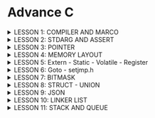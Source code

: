# Advance C 
<details><summary>LESSON 1: COMPILER AND MARCO</summary>
<p>
 
## LESSON 1: COMPILER AND MARCO
### Quá trình biên dịch
Quy trình biên dịch là quá trình chuyển đổi ngôn ngữ bậc cao  (C/C++, Pascal, Java,...) sang ngôn ngữ máy, để máy tính có thể hiểu và thực thi.
### Quá trình biên dịch gồm 4 giai đoạn
 >  - Giai đoàn tiền xử lý (Pre-processor)
 >  - Giai đoạn dịch ngôn ngữ bậc cao sang Asembly (Compiler)
 >  - Giai đoạn dịch Assembly sang ngôn ngữ máy (Assemblier)
 >  - Giai đoạn liên kết (Linker)
![Compiler_Marco (2)](https://github.com/DangTruongBT/advance-C/assets/103482832/62ae7186-a6a5-463e-8698-bd0b6aafef55)

#### *Pre-processor (Giai đoạn tiền xử lý):*
 - 1 Project được tạo ra từ nhiều file: `a.h, b.h, a.c, b.c` và file `main.c` sau quá trình tiền xử lý sẽ gọp tất cả các file thành 1 file duy nhất là file `main.i`.
 - Trong quá trình này sẽ chèn Header vào, triển khai Macro và xóa commment.
 - Lệnh trong CMD là: `gcc -E main.c -o main.i`.

#### **3 việc xảy ra trong quá trình tiền xử lý**
 - `include` file header, có nghĩa là nội dung file sẽ được chèn vào vị trí mà mình chỉ định.
 - Xóa bỏ ghi chú (không ảnh hưởng đến dung lượng bộ nhớ và tốc độ xử lý chương trình)
 - Triển khai macro:
     - `Marco` là từ dùng để chỉ những thông tin được xử lý ở quá trình tiền xử lý (Pre-processor). Chia làm 3 nhóm chính:
         - `#include`
         - `#define`, `#undef`
         - `#if`, `#elif`, `#ifdef`, `#ifndef`
     - `#define`
         - Macro được định nghĩa bằng cách sử dụng chỉ thị tiền xử lý #define.
         - Nơi nào có tên Macro sẽ được thay thế bằng nội dung của macro đó.
         - Giảm lặp lại mã, dễ bảo trì.
         - Ví dụ 1:
           ```c
           #include <stdio.h>

           // Định nghĩa hằng số Pi sử dụng #define
           #define PI 3.14
           int main() {
           // Sử dụng hằng số Pi trong chương trình
           double radius = 5.0;
           double area = PI * radius * radius;

           printf("Radius: %.2f\n", radius);
           printf("Area of the circle: %.2f\n", area);

           return 0;
           }

         - Ví dụ 2:
           ```c
           #include <stdio.h>

           // Định nghĩa macro để tìm số lớn hơn giữa hai số
           #define MAX(x, y) ((x) > (y) ? (x) : (y))

           int main() {
           int a = 10, b = 20;
    
           // Sử dụng macro để tìm số lớn hơn giữa a và b
           int maxNumber = MAX(a, b);

           printf("The bigger number between %d and %d is: %d\n", a, b, maxNumber);

           return 0;
           }
    - `#undef`
       - Chỉ thị `#undef` dùng để hủy định nghĩa của một macro đã được định nghĩa trước đó bằng `#define`
       - Nếu hai hoặc nhiều tệp tiêu đề có cùng tên macro, chúng có thể xung đột với nhau. Việc sử dụng các chỉ thị này giúp ngăn chặn các xung đột này.
       - Ví dụ:
         ```c
          #include <stdio.h>
          #include "nhietdo.c"
          #include "doam.c"
          // trong 2 file đều có macro lần lượt là:
          //#define cam_bien 10(nhietdo.c)
          //#define cam_bien 20(doam.c)

          int main(){
 	        #undef cam_bien
 	        #define cam_bien 40
         return 0;
         }
   - `#if`: Sử dụng để bắt đầu 1 điều kiện xử lý.Nếu đúng thì các dòng lệnh sau `#if` sẽ được biên dịch , sai sẽ bỏ qua đến khi gặp `#endif`.
   - `#elif`: Để thêm 1 ĐK mới khi #if hoặc `#elif` sai.
   - `#else`: Dùng khi không có ĐK nào đúng
   - `#ifdef`: Dùng để kiểm tra 1 macro định nghĩa hay chưa.Nếu định nghĩa rồi thì mã sau ifdef sẽ được biên dịch.
   - `#ifndef`: Dùng để kiểm tra 1 macro định nghĩa hay chưa.Nếu chưa định nghĩa thì mã sau `#ifndef` sẽ được biên dịch.Thường dùng để kiểm tra macro đó đã dc định nghĩa trong file nào chưa, kết thúc thì `#endif`
#### Mục đích tránh định nghĩa nhiều lần và xung đột
  - Ví dụ:
    ```c
    #ifndef __ABC_H
    #define __ABC_H

    int a = 10;

    #endif
 - Một số toán tử trong Marco:
   - Ví dụ
   
   ```c
   #include <stdio.h>

   #define STRINGIZE(x) #x
   #define DATA 40

   int main() {

    // Sử dụng toán tử #
    printf("The value is: %s\n", STRINGIZE(DATA));

    return 0;
   }
 - Variadic Marco: Là một dạng macro cho phép nhận một số lượng biến tham số có thể thay đổi.
    - Ví dụ

   ```c
   #include <stdio.h>

 	#define print_menu_item(...) \
 		do { \
 			const char *items[] = {__VA_ARGS__}; \
 			int n = sizeof(items) / sizeof(items[0]); \
 			for (int i = 0; i < n; i++) { \
 				print_menu_item(i + 1, items[i]); \
 			} \
 		} while (0)

 	#define case_option(number, function) \
 		case number: \
 			function(); \
 			break;

 	#define handle_option(option, ...) \
 		switch (option) { \
 			__VA_ARGS__ \
 			default: \
 				printf("Invalid option!\n"); \
 		}

 	void print_menu_item(int number, const char *item) {
 			printf("%d. %s\n", number, item);
 		}

 	void feature1() { printf("Feature 1 selected\n"); }
 	void feature2() { printf("Feature 2 selected\n"); }
 	void feature3() { printf("Feature 3 selected\n"); }
 	void feature4() { printf("Feature 4 selected\n"); }

 	int main() {
 		print_menu_item("Option 1", "Option 2", "Option 3", "Option 4", "Exit");

 		int option;
 		scanf("%d", &option);

 		handle_option(option,
 					case_option(1, feature1)
 					case_option(2, feature2)
 					case_option(3, feature3)
 					case_option(4, feature4)
 		)

 		return 0;
- Compiler (Giai đoạn dịch ngôn ngữ bậc cao sang ngôn ngữ Assembly):
   - Quá trình này compiler sẽ biên dịch từ file `.i `sang file ngôn ngữ assembly là file `.s`
   - Dùng lệnh `gcc -S main.i -o main.s`
- Assembler (Giai đoạn dịch ngôn ngữ Assembly sang ngôn ngữ máy): compiler sẽ Biên dịch ngôn ngữ Assembly sang ngôn ngữ máy (0 và 1). Và tạo ra tệp tin Object `.o`
   - Dùng lệnh `gcc -c main.s -o main.o` để tạo ra file `.o`
- Linker (Giải đoạn liên kết):
   - 1 hoặc nhiều file.o sẽ được compiler liên kết lại 1 File `.exe`.
   - File này để hệ điều hành chạy
   - Dùng lệnh gcc  `main.o -o filename` để tạo ra tệp thực thi .
</p>
</details>

<details><summary>LESSON 2: STDARG AND ASSERT</summary>
<p>

## LESSON 2: STDARG AND ASSERT
### THƯ VIỆN STDARG
 - Cung cấp các phương thức để làm việc với các hàm có số lượng input parameter không cố định.
 - Các hàm như printf và scanf là ví dụ điển hình
 - va_list: là một kiểu dữ liệu để đại diện cho danh sách các đối số biến đổi.
 - va_start: Bắt đầu một danh sách đối số biến đổi. Nó cần được gọi trước khi truy cập các đối số biến đổi đầu tiên.
 - va_arg: Truy cập một đối số trong danh sách. Hàm này nhận một đối số của kiểu được xác định bởi tham số thứ hai
 - va_end: Kết thúc việc sử dụng danh sách đối số biến đổi. Nó cần được gọi trước khi kết thúc hàm.
 ```c
 #include <stdio.h>
 #include <stdarg.h>
 
 typedef enum {
     TEMPERATURE_SENSOR,
     PRESSURE_SENSOR
 } SensorType;
 
 void processSensorData(SensorType type, ...) {
     va_list args;
     va_start(args, type);
 
     switch (type) {
         case TEMPERATURE_SENSOR: {
             int numArgs = va_arg(args, int);
             int sensorId = va_arg(args, int);
             float temperature = va_arg(args, double); // float được promote thành double
             printf("Temperature Sensor ID: %d, Reading: %.2f degrees\n", sensorId, temperature);
             if (numArgs > 2) {
                 // Xử lý thêm tham số nếu có
                 char* additionalInfo = va_arg(args, char*);
                 printf("Additional Info: %s\n", additionalInfo);
             }
             break;
         }
         case PRESSURE_SENSOR: {
             int numArgs = va_arg(args, int);
             int sensorId = va_arg(args, int);
             int pressure = va_arg(args, int);
             printf("Pressure Sensor ID: %d, Reading: %d Pa\n", sensorId, pressure);
             if (numArgs > 2) {
                 // Xử lý thêm tham số nếu có
                 char* unit = va_arg(args, char*);
                 printf("Unit: %s\n", unit);
             }
             break;
         }
     }
 
     va_end(args);
 }
 
 int main() {
     processSensorData(TEMPERATURE_SENSOR, 3, 1, 36.5, "Room Temperature");
     processSensorData(PRESSURE_SENSOR, 2, 2, 101325);
     return 0;
 }
 ```
### THƯ VIỆN ASSERT
 - Cung cấp macro assert. 
 - Macro này được sử dụng để kiểm tra một điều kiện. 
 - Nếu điều kiện đúng (true), không có gì xảy ra và chương trình tiếp tục thực thi.
 - Nếu điều kiện sai (false), chương trình dừng lại và thông báo một thông điệp lỗi.
 - Dùng trong debug, dùng #define NDEBUG để tắt debug.
 - Điều kiện đúng
 ```c
 #include <stdio.h>
 #include <assert.h>
 
 int main() {
     int x = 5;
 
     assert(x == 5);
 
     // Chương trình sẽ tiếp tục thực thi nếu điều kiện là đúng.
     printf("X is: %d", x);
     
     return 0;
 } // OUTPUT : X is 5
 ```
### LỖI THƯỜNG GẶP
 - Lỗi truy cập mảng không an toàn.
 - Lỗi chia cho số 0.
 - Chia số nguyên cho số nguyên, kết quả là số thực.
### EXAMPLE
```c
#include <assert.h>
#include <stdint.h>

#define ASSERT_SIZE(type, size) assert(sizeof(type) == (size))

void checkTypeSizes() {
    ASSERT_SIZE(uint32_t, 4);
    ASSERT_SIZE(uint16_t, 2);
    // Kiểm tra các kích thước kiểu dữ liệu khác
}
```
```c
#include <assert.h>

#define ASSERT_IN_RANGE(val, min, max) assert((val) >= (min) && (val) <= (max))

void setLevel(int level) {
    ASSERT_IN_RANGE(level, 1, 10);
    // Thiết lập cấp độ
}
```
</p>
</details>

<details><summary>LESSON 3: POINTER</summary>
<p>
 Trong ngôn ngữ lập trình C, con trỏ (pointer) là một biến chứa địa chỉ bộ nhớ của một biến khác. Việc sử dụng con trỏ giúp chúng ta thực hiện các thao tác trên bộ nhớ một cách linh hoạt hơn.
- Cách khai báo
 
```c
int *ptr;  // con trỏ đến kiểu int
char *ptr_char;  // con trỏ đến kiểu char
float *ptr_float;  // con trỏ đến kiểu float
```
- Lấy địa chỉ của một biến và truy cập giá trị
```c
int x = 10;
int *ptr_x = &x;  // ptr_x giờ đây chứa địa chỉ của x
int y = *ptr_x;  // y sẽ bằng giá trị của x
```
- Kích thước của con trỏ phụ thuộc vào kiến trúc máy tính và trình biên dịch.

```c
#include <stdio.h>

int main() {
    int *ptr;
    printf("Size of pointer: %d bytes\n", sizeof(ptr));
    return 0;
}
```
### EXAMPLE
```c
#include <stdio.h>
void swap(int *a, int *b)
{
    int tmp = *a;
    *a = *b;
    *b = tmp;
}
int main()
{
   int a = 10, b = 20;
   swap(&a, &b);

   printf("value a is: %d\n", a);
   printf("value b is: %d\n", b);

    return 0;
}
```
### VOID POINTER
Void pointer thường dùng để trỏ để tới bất kỳ địa chỉ nào mà không cần biết tới kiểu dữ liệu của giá trị tại địa chỉ đó.
- Cú pháp:
 ```c
 void *ptr_void;
 ```
- Ví dụ:
```c
include <stdio.h>
#include <stdlib.h>

int sum(int a, int b)
{
    return a+b;
}

int main() {
   
    char array[] = "Hello";
    int value = 5;
    double test = 15.7;
    char letter = 'A';
   
    void *ptr = &value;
    printf("value is: %d\n", *(int*)(ptr));

    ptr = &test;
    printf("value is: %f\n", *(double*)(ptr));

    ptr = &letter;
    printf("value is: %c\n", *(char*)(ptr));

    ptr = sum;
    printf("sum: %d\n", ((int (*)(int,int))ptr)(5,6));

    void *ptr1[] = {&value, &test, &letter , sum, array};

    printf("value: %d\n", *(int*)ptr1[0]);

    printf("value: %c\n", *((char*)ptr1[4]+1));

    return 0;
}

```
### FUNCTION POINTER 
- Pointer to function (con trỏ hàm) là một biến mà giữ địa chỉ của một hàm. Có nghĩa là, nó trỏ đến vùng nhớ trong bộ nhớ chứa mã máy của hàm được định nghĩa trong chương trình.
- Trong ngôn ngữ lập trình C, con trỏ hàm cho phép bạn truyền một hàm như là một đối số cho một hàm khác, lưu trữ địa chỉ của hàm trong một cấu trúc dữ liệu, hoặc thậm chí truyền hàm như một giá trị trả về từ một hàm khác.
- Ví dụ:
```c
#include <stdio.h>
#include <string.h>

void bubbleSort(int arr[], int n) {
    int i, j, temp;
    for (i = 0; i < n-1; i++)     
        for (j = i+1; j < n; j++) 
            if (arr[i] > arr[j]) {
                temp = arr[i];
                arr[i] = arr[j];
                arr[j] = temp;
            }
}

int main() {
    int arr[] = {64, 34, 25, 12, 22, 11, 90};
    int n = sizeof(arr)/sizeof(arr[0]);
    bubbleSort(arr, n);
    printf("Sorted array: \n");
    for (int i=0; i < n; i++)
        printf("%d ", arr[i]);
    return 0;
}
```
### POINTER TO CONSTANT
Là cách định nghĩa một con trỏ không thể thay đổi giá trị tại địa chỉ mà nó trỏ đến thông qua dereference nhưng giá trị tại địa chỉ đó có thể thay đổi.
- Cú pháp:
```c
int const *ptr_const; 
const int *ptr_const;
```
### CONSTANT POINTER
Định nghĩa một con trỏ mà giá trị nó trỏ đến (địa chỉ ) không thể thay đổi. Tức là khi con trỏ này được khởi tạo thì nó sẽ không thể trỏ tới địa chỉ khác.
- Cú pháp:
```c
int *const const_ptr = &value;
```
### POINTER TO POINTER
Con trỏ đến con trỏ (Pointer to Pointer) là một kiểu dữ liệu trong ngôn ngữ lập trình cho phép bạn lưu trữ địa chỉ của một con trỏ. Con trỏ đến con trỏ cung cấp một cấp bậc trỏ mới, cho phép bạn thay đổi giá trị của con trỏ gốc. Cấp bậc này có thể hữu ích trong nhiều tình huống, đặc biệt là khi bạn làm việc với các hàm cần thay đổi giá trị của con trỏ.
- Ví dụ:
```c
#include <stdio.h>

int main() {
    int value = 42;
    int *ptr1 = &value;  // Con trỏ thường trỏ đến một biến

    int **ptr2 = &ptr1;  // Con trỏ đến con trỏ

    /*
        **ptr2 = &ptr1
        ptr2 = &ptr1;
        *ptr2 = ptr1 = &value;
        **ptr2 = *ptr1 = value
    */

    printf("address of value: %p\n", &value);
    printf("value of ptr1: %p\n", ptr1);

    printf("address of ptr1: %p\n", &ptr1);
    printf("value of ptr2: %p\n", ptr2);

    printf("dereference ptr2 first time: %p\n", *ptr2);

    printf("dereference ptr2 second time: %d\n", **ptr2);

    return 0;
}
```
- Ứng dụng:
> - Kiểu json
> - Cấu trúc List
###   NULL POINTER
Null Pointer là một con trỏ không trỏ đến bất kỳ đối tượng hoặc vùng nhớ cụ thể nào. Trong ngôn ngữ lập trình C, một con trỏ có thể được gán giá trị NULL để biểu diễn trạng thái null.
Sử dụng null pointer thường hữu ích để kiểm tra xem một con trỏ đã được khởi tạo và có trỏ đến một vùng nhớ hợp lệ chưa. Tránh dereferencing (sử dụng giá trị mà con trỏ trỏ đến) một null pointer là quan trọng để tránh lỗi chương trình.
- Ví dụ :
```c
#include <stdio.h>

int main() {
    int *ptr = NULL;  // Gán giá trị NULL cho con trỏ 0x0000000

    if (ptr == NULL) {
        printf("Pointer is NULL\n");
    } else {
        printf("Pointer is not NULL\n");
    }

    int score_game = 5;
    if (ptr == NULL)
    {
        ptr = &score_game;
        *ptr = 30;
        ptr = NULL;
    }
    

    return 0;
}
```
</p>
</details>

<details><summary>LESSON 4: MEMORY LAYOUT</summary>
<p>
Chương trình main.exe ( trên window), main.hex ( nạp vào vi điều khiển) được lưu ở bộ nhớ SSD hoặc FLASH. Khi nhấn run chương trình trên window ( cấp nguồn cho vi điều khiển) thì những chương trình này sẽ được copy vào bộ nhớ RAM để thực thi.
 
 ![1](https://github.com/thuanphat1501/Advance_C/assets/130131756/18af5e84-3cca-4908-a84a-6465eeba6311)
### TEXT SEGMENT
- Mã máy:
    - Chứa tập hợp các lệnh thực thi.
    - Quyền truy cập: Text Segment thường có quyền đọc và thực thi, nhưng không có quyền ghi. 
    - Lưu hằng số, con trỏ kiểu char
    - Tất cả các biến lưu ở phần vùng Text đều không thể thay đổi giá trị mà chỉ được đọc.
 
![2](https://github.com/thuanphat1501/Advance_C/assets/130131756/2784ede6-c4b8-488e-b1b5-4a6ef6363f0d)

- Ví dụ:
```c
#include <stdio.h>

const int a = 10;
char arr[] = "Hello";
char *arr1 = "Hello";

int main() {
   

    printf("a: %d\n", a);

    arr[3] = 'W';
    printf("arr: %s", arr);

    arr1[3] = 'E';
    printf("arr1: %s", arr1);

    
    return 0;
}
```
### DATA SEGMENT
- Initialized Data Segment (Dữ liệu Đã Khởi Tạo):
   - Chứa các biến toàn cục được khởi tạo với giá trị khác 0.
   - Chứa các biến static được khởi tạo với giá trị khác 0.
   - Quyền truy cập là đọc và ghi, tức là có thể đọc và thay đổi giá trị của biến .
   - Tất cả các biến sẽ được thu hồi sau khi chương trình kết thúc.
 
 ![image](https://github.com/DangTruongBT/advance-C/assets/103482832/c69d18eb-fb00-4a57-8552-9197b5319cbe)

- Ví dụ:
```c
#include <stdio.h>

int a = 10;
double d = 20.5;

static int var = 5;

void test()
{
    static int local = 10;
}

int main(int argc, char const *argv[])
{  
    a = 15;
    d = 25.7;
    var = 12;
    printf("a: %d\n", a);
    printf("d: %f\n", d);
    printf("var: %d\n", var);

    return 0;
}
```
### BSS SEGMENT
- Uninitialized Data Segment (Dữ liệu Chưa Khởi Tạo):
  - Chứa các biến toàn cục khởi tạo với giá trị bằng 0 hoặc không gán giá trị.
  - Chứa các biến static với giá trị khởi tạo bằng 0 hoặc không gán giá trị.
  - Quyền truy cập là đọc và ghi, tức là có thể đọc và thay đổi giá trị của biến .
  - Tất cả các biến sẽ được thu hồi sau khi chương trình kết thúc.
 
![image](https://github.com/DangTruongBT/advance-C/assets/103482832/6780304c-be05-46b1-856b-1f7bdc680a95)

- Ví dụ:
```c
#include <stdio.h>
typedef struct 
{
    int x;
    int y;
} Point_Data;

int a = 0;
int b;

static int global = 0;
static int global_2;

static Point_Data p1 = {5,7};

void test()
{
    static int local = 0;
    static int local_2;
}

int main() {

    printf("a: %d\n", a);
    printf("global: %d\n", global);

    return 0;
}
```
### STACK
- Chứa các biến cục bộ, tham số truyền vào.
- Quyền truy cập: đọc và ghi, nghĩa là có thể đọc và thay đổi giá trị của biến trong suốt thời gian chương trình chạy.
- Sau khi ra khỏi hàm, sẽ thu hồi vùng nhớ.

![Capture](https://github.com/thuanphat1501/Advance_C/assets/130131756/6716f027-36ec-47b0-a9cd-041cf90c010a)

- Ví dụ:
```c
#include <stdio.h>

void test()
{
    int test = 0;
    test = 5;
    printf("test: %d\n",test);
}

int sum(int a, int b)
{
    int c = a + b;
    printf("sum: %d\n",c);
    return c;
}

int main() {

    sum(3,5);
    /*
        0x01
        0x02
        0x03
    */
   test();
   /*
    int test = 0; // 0x01
   */    
    return 0;
}
```
### HEAP
Cấp phát động:
- Heap được sử dụng để cấp phát bộ nhớ động trong quá trình thực thi của chương trình.
- Điều này cho phép chương trình tạo ra và giải phóng bộ nhớ theo nhu cầu, thích ứng với sự biến đổi của dữ liệu trong quá trình chạy.
- Các hàm như malloc(), calloc(), realloc(), và free() được sử dụng để cấp phát và giải phóng bộ nhớ trên heap.

![1](https://github.com/thuanphat1501/Advance_C/assets/130131756/13882a91-5d77-48ca-8361-8ad297058a9b)
malloc():
- Tham số truyền vào: kích thước mong muốn ( byte)
- Giá trị trả về: con trỏ void
- Ví dụ:
```c
#include <stdlib.h>

int main() {
    int *arr_malloc, *arr_calloc;
    size_t size = 5;

    // Sử dụng malloc
    arr_malloc = (int*)malloc(size * sizeof(int));

    // Sử dụng calloc
    arr_calloc = (int*)calloc(size, sizeof(int));

    // ...

    // Giải phóng bộ nhớ
    free(arr_malloc);
    free(arr_calloc);

    return 0;
}
```
```c
#include <stdio.h>
#include <stdlib.h>

int main(int argc, char const *argv[])
{  
    int soluongkytu = 0;

    char* ten = (char*) malloc(sizeof(char) * soluongkytu);

    for (int i = 0; i < 3; i++)
    {
        printf("Nhap so luong ky tu trong ten: \n");
        scanf("%d", &soluongkytu);
        ten = realloc(ten, sizeof(char) * soluongkytu);
        printf("Nhap ten cua ban: \n");
        scanf("%s", ten);

        printf("Hello %s\n", ten);
    }
   
    return 0;
}
```
Quyền truy cập: có quyền đọc và ghi, nghĩa là có thể đọc và thay đổi giá trị của biến trong suốt thời gian chương trình chạy.
### STACK VÀ HEAP
- Bộ nhớ Stack được dùng để lưu trữ các biến cục bộ trong hàm, tham số truyền vào... Truy cập vào bộ nhớ này rất nhanh và được thực thi khi chương trình được biên dịch.
- Bộ nhớ Heap được dùng để lưu trữ vùng nhớ cho những biến được cấp phát động bởi các hàm malloc - calloc - realloc (trong C).
- Stack: vùng nhớ Stack được quản lý bởi hệ điều hành, dữ liệu được lưu trong Stack sẽ tự động giải phóng khi hàm thực hiện xong công việc của mình.
- Heap: Vùng nhớ Heap được quản lý bởi lập trình viên (trong C hoặc C++), dữ liệu trong Heap sẽ không bị hủy khi hàm thực hiện xong, điều đó có nghĩa bạn phải tự tay giải phóng vùng nhớ bằng câu lệnh free (trong C), và delete hoặc delete [] (trong C++), nếu không sẽ xảy ra hiện tượng rò rỉ bộ nhớ. 
```c
#include <stdio.h>
#include <stdlib.h>

void test1()
{
    int array[3];
    for (int i = 0; i < 3; i++)
    {
        printf("address of array[%d]: %p\n", i, (array+i));
    }
    printf("----------------------\n");
}

void test2()
{
    int *array = (int*)malloc(3*sizeof(int));
    for (int i = 0; i < 3; i++)
    {
        printf("address of array[%d]: %p\n", i, (array+i));
    }
    printf("----------------------\n");
    //free(array);
}

int main(int argc, char const *argv[])
{  
    test1();
    test1();
    test2();
    test2();

    return 0;
}
```
Stack: bởi vì bộ nhớ Stack cố định nên nếu chương trình bạn sử dụng quá nhiều bộ nhớ vượt quá khả năng lưu trữ của Stack chắc chắn sẽ xảy ra tình trạng tràn bộ nhớ Stack (Stack overflow), các trường hợp xảy ra như bạn khởi tạo quá nhiều biến cục bộ, hàm đệ quy vô hạn,...
```c
int foo(int x){
    printf("De quy khong gioi han\n");
    return foo(x);
}
```
Heap: Nếu bạn liên tục cấp phát vùng nhớ mà không giải phóng thì sẽ bị lỗi tràn vùng nhớ Heap (Heap overflow). Nếu bạn khởi tạo một vùng nhớ quá lớn mà vùng nhớ Heap không thể lưu trữ một lần được sẽ bị lỗi khởi tạo vùng nhớ Heap thất bại.
```c
int *A = (int *)malloc(18446744073709551615);
```
</p>
</details>

<details><summary>LESSON 5: Extern - Static - Volatile - Register</summary>
<p>

### EXTERN
 Khái niệm Extern trong ngôn ngữ lập trình C được sử dụng để thông báo rằng một biến hoặc hàm đã được khai báo ở một nơi khác trong chương trình hoặc trong một file nguồn khác. Điều này giúp chương trình hiểu rằng biến hoặc hàm đã được định nghĩa và sẽ được sử dụng từ một vị trí khác, giúp quản lý sự liên kết giữa các phần khác nhau của chương trình hoặc giữa các file nguồn.
 
### STATIC
 Khi 1 biến cục bộ được khai báo với từ khóa static. Biến sẽ chỉ được khởi tạo 1 lần duy nhất và tồn tại suốt thời gian chạy chương trình. Giá trị của nó không bị mất đi ngay cả khi kết thúc hàm. Tuy nhiên khác với biến toàn cục có thể gọi trong tất cả mọi nơi trong chương trình, thì biến cục bộ static chỉ có thể được gọi trong nội bộ hàm khởi tạo ra nó. Mỗi lần hàm được gọi, giá trị của biến chính bằng giá trị tại lần gần nhất hàm được gọi.
#### Static local variables
Khi static được sử dụng với local variables (biến cục bộ - khai báo biến trong một hàm), nó giữ giá trị của biến qua các lần gọi hàm và giữ phạm vi của biến chỉ trong hàm đó.
 
```c
#include <stdio.h>

void exampleFunction() {
    static int count = 0;  // Biến static giữ giá trị qua các lần gọi hàm
    count++;
    printf("Count: %d\n", count);
}

int main() {
    exampleFunction();  // In ra "Count: 1"
    exampleFunction();  // In ra "Count: 2"
    exampleFunction();  // In ra "Count: 3"
    return 0;
}
```
#### Static global variables
Khi static được sử dụng với global variables ( biến toàn cục - khai báo biến bên ngoài hàm), nó hạn chế phạm vi của biến đó chỉ trong file nguồn hiện tại.
Ứng dụng: dùng để thiết kế các file thư viện.
#### Static trong class
Khi một thành viên của lớp được khai báo là static, nó thuộc về lớp chứ không thuộc về các đối tượng cụ thể của lớp đó. Các đối tượng của lớp sẽ chia sẻ cùng một bản sao của thành viên static, và nó có thể được truy cập mà không cần tạo đối tượng. Nó thường được sử dụng để lưu trữ dữ liệu chung của tất cả đối tượng.

```c
#include <iostream>

typedef enum
{
    red = 0,
    blue,
    green,
    purple,
    black,
    yellow
} Pen_Color;

void print_color_pen(Pen_Color color)
{
    switch (color)
    {
    case red:
        std::cout << "Red\n";
        break;
    case blue:
        std::cout << "Blue\n";
        break;
    case green:
        std::cout << "Green\n";
        break;
    
    default:
        break;
    }
}


class PEN
{
public:
    Pen_Color pen_color;
    static int pen_length;

    PEN(Pen_Color color);
    Pen_Color get_color()
    {
        return pen_color;
    }
    void set_length(int length)
    {
        pen_length = length;
    }
};

int PEN::pen_length;

PEN::PEN(Pen_Color color)
{
    pen_color = color;
    pen_length = 10;
}


int main(int argc, char const *argv[])
{
    PEN blue_pen(blue);
    PEN red_pen(red);
    PEN green_pen(green);

    blue_pen.set_length(9);

    std::cout << "Color: ";
    print_color_pen(blue_pen.get_color());
    std::cout << "Length: " << blue_pen.pen_length << '\n';

    std::cout << "Color: ";
    print_color_pen(red_pen.get_color());
    std::cout << "Length: " << red_pen.pen_length << '\n';

    std::cout << "Color: ";
    print_color_pen(green_pen.get_color());
    std::cout << "Length: " << green_pen.pen_length << '\n';

    return 0;
}
```

### VOLATILE
Trong lập trình nhúng (Embedded System), ta rất thường hay gặp khai báo biến với từ khóa volatile. Việc khai báo biến volatile là rất cần thiết để tránh những lỗi sai khó phát hiện do tính năng optimization của compiler.

Volatile đại diện cho các biến có thể thay đổi bất thường mà không thông qua nguồn source code. Việc này ngăn chặn trình biên dịch tối ưu hóa hoặc xóa bỏ các thao tác trên biến đó, giữ cho các thao tác trên biến được thực hiện như đã được định nghĩa.

```c
#include "stm32f10x.h"

volatile int i = 0;
int a = 100;

int main()
{
	
	while(1)
	{
		i = *((int*) 0x20000000);
		if (i > 0)
		{
			break;
		}
		
	}
	a = 200;
}
```
### REGISTER

Trong ngôn ngữ lập trình C, từ khóa register được sử dụng để chỉ ra ý muốn của lập trình viên rằng một biến được sử dụng thường xuyên và có thể được lưu trữ trong một thanh ghi máy tính, chứ không phải trong bộ nhớ RAM. Việc này nhằm tăng tốc độ truy cập. Tuy nhiên, lưu ý rằng việc sử dụng register chỉ là một đề xuất cho trình biên dịch và không đảm bảo rằng biến sẽ được lưu trữ trong thanh ghi. Trong thực tế, trình biên dịch có thể quyết định không tuân thủ lời đề xuất này.
![R](https://github.com/thuanphat1501/Advance_C/assets/130131756/04ac1b4b-fcef-4bb7-8e79-6af638da5055)
</p>
</details>

<details><summary>LESSON 6: Goto - setjmp.h</summary>
<p>

### GOTO
goto là một từ khóa trong ngôn ngữ lập trình C, cho phép chương trình nhảy đến một nhãn (label) đã được đặt trước đó trong cùng một hàm. Mặc dù nó cung cấp khả năng kiểm soát flow của chương trình, nhưng việc sử dụng goto thường được xem là không tốt vì nó có thể làm cho mã nguồn trở nên khó đọc và khó bảo trì.

```c
#include <stdio.h>

int main() {
    int i = 0;

    // Đặt nhãn
    start:
        if (i >= 5) {
            goto end;  // Chuyển control đến nhãn "end"
        }

        printf("%d ", i);
        i++;

        goto start;  // Chuyển control đến nhãn "start"

    // Nhãn "end"
    end:
        printf("\n");

    return 0;
}
```
### SETJMP
Header file có tên setjmp.h trong Thư viện C định nghĩa macro setjmp(), một hàm longjmp(), và một kiểu biến jmp_buf, để bỏ qua lời gọi hàm thông thường và trả về qui tắc, bằng cách cung cấp các phương thức để thực hiện các cú nhảy mà vẫn duy trì môi trường gọi hàm.

Biến được định nghĩa trong setjmp.h

Dưới đây là kiểu biến được định nghĩa trong setjmp.h:

jmp_buf: Đây là một kiểu mảng được sử dụng để giữ thông tin cho macro setjmp() và hàm longjmp().

Các macro được định nghĩa trong setjmp.h

Chỉ có một macro được định nghĩa trong thư viện này:

int setjmp(jmp_buf environment): Macro này lưu trữ môi trường (environment) hiện tại bên trong biến environment để sử dụng sau bởi hàm longjmp(). Nếu macro này trả về một cách trực tiếp từ lời gọi macro, thì nó trả về 0; nhưng nếu nó trả về từ một lời gọi hàm longjmp(), thì một giá trị khác 0 được trả về.

#### Khai báo Macro setjmp() trong C

```c
int setjmp(jmp_buf environment)
```
- Tham số

```c
int setjmp(jmp_buf environment)
```
- Trả về giá trị
  Macro này trả về nhiều hơn 1 lần. Đầu tiên, trên lời gọi trực tiếp của nó, nó luôn luôn trả về 0. Khi longjmp được gọi với thông tin được thiết lập tới environment, macro này lại trả về lần nữa; lúc này nó trả về giá trị đã được truyền tới longjmp như là tham số thứ hai.
### Các hàm được định nghĩa trong setjmp.h
Chỉ có một hàm được định nghĩa trong setjmp.h:

Hàm void longjmp(jmp_buf environment, int value): Hàm này phục hồi môi trường (environment) đã được lưu trữ bởi lời gọi gần nhất tới macro setjmp() trong cùng lời gọi hàm của chương trình với tham số tương ứng là jmp_buf.
#### Khai báo hàm longjmp() trong C

```c
void longjmp(jmp_buf environment, int value)
```
- Tham số
  - environment − Đây là đối tượng của kiểu jmp_buf chứa thông tin để lưu trữ môi trường tại điểm gọi của setjmp.
  - value − Đây là giá trị để biểu thức setjmp ước lượng.
- Giá trị trả về
  - Hàm này không trả về bất cứ giá trị nào.
</p>
</details>

<details><summary>LESSON 7: BITMASK</summary>
<p>
	
- Bitmask là một kỹ thuật sử dụng các bit để lưu trữ và thao tác với các cờ (flags) hoặc trạng thái. Có thể sử dụng bitmask để đặt, xóa và kiểm tra trạng thái của các bit cụ thể trong một từ (word).
- Bitmask thường được sử dụng để tối ưu hóa bộ nhớ, thực hiện các phép toán logic trên một cụm bit, và quản lý các trạng thái, quyền truy cập, hoặc các thuộc tính khác của một đối tượng.

### NOT bitwise
Dùng để thực hiện phép NOT bitwise trên từng bit của một số. Kết quả là bit đảo ngược của số đó.

```c
int result = ~num ;
```
### AND bitwise
Dùng để thực hiện phép AND bitwise giữa từng cặp bit của hai số. Kết quả là 1 nếu cả hai bit tương ứng đều là 1, ngược lại là 0.

```c
int result = num1 & num2;
```
### OR bitwise
Dùng để thực hiện phép OR bitwise giữa từng cặp bit của hai số. Kết quả là 1 nếu có hơn một bit tương ứng là 1.

```c
int result = num1 | num2;
```
### XOR bitwise
Dùng để thực hiện phép XOR bitwise giữa từng cặp bit của hai số. Kết quả là 1 nếu chỉ có một bit tương ứng là 1.

```c
int result = num1 ^ num2;
```
### Shift left và Shift right bitwise
Dùng để di chuyển bit sang trái hoặc sang phải.
- Trong trường hợp <<, các bit ở bên phải sẽ được dịch sang trái, và các bit trái cùng sẽ được đặt giá trị 0.
- Trong trường hợp >>, các bit ở bên trái sẽ được dịch sang phải, và các bit phải cùng sẽ được đặt giá trị 0 hoặc 1 tùy thuộc vào giá trị của bit cao nhất (bit dấu).

```c
int resultLeftShift = num << shiftAmount;
int resultRightShift = num >> shiftAmount;
```
### Ví dụ

```c
#include <stdio.h>
#include <stdint.h>

#define ENABLE 1
#define DISABLE 0

typedef struct {
    uint8_t LED1 : 1;
    uint8_t LED2 : 1;
    uint8_t LED3 : 1;
    uint8_t LED4 : 1;
    uint8_t LED5 : 1;
    uint8_t LED6 : 1;
    uint8_t LED7 : 1;
    uint8_t LED8 : 1;
} LEDStatus;
void displayAllStatusLed(LEDStatus status) {
 	uint8_t* statusPtr = (uint8_t*)&status;
		for (int j = 0; j < 8; j++) {
		printf("LED%d: %d\n", j+1, (*statusPtr >> j) & 1);
}

}


int main() {
    LEDStatus ledStatus = {.LED7 = ENABLE};

    // Bật LED 1 và 3
    ledStatus.LED1 = ENABLE;
    ledStatus.LED3 = ENABLE;
    displayAllStatusLed(ledStatus);
	
    return 0;
}
```
</p>
</details>

<details><summary>LESSON 8: STRUCT - UNION</summary>
<p>

### STRUCT

Trong ngôn ngữ lập trình C, struct là một cấu trúc dữ liệu cho phép lập trình viên tự định nghĩa một kiểu dữ liệu mới bằng cách nhóm các biến có các kiểu dữ liệu khác nhau lại với nhau. struct cho phép tạo ra một thực thể dữ liệu lớn hơn và có tổ chức hơn từ các thành viên (members) của nó.

```c
struct TenStruct {
    kieuDuLieu1 thanhVien1;
    kieuDuLieu2 thanhVien2;
    // ...
};
```
![st1](https://github.com/thuanphat1501/Advance_C/assets/130131756/3b7bc7f8-124a-49e4-a866-da04f52a2e00)

#### Kích thước của Struct

```c
struct Example {
    uint8_t a;    
    uint16_t b;
    uint32_t c;    
};
```

### UNION
Trong ngôn ngữ lập trình C, union là một cấu trúc dữ liệu giúp lập trình viên kết hợp nhiều kiểu dữ liệu khác nhau vào cùng một vùng nhớ. Mục đích chính của union là tiết kiệm bộ nhớ bằng cách chia sẻ cùng một vùng nhớ cho các thành viên của nó. Điều này có nghĩa là, trong một thời điểm, chỉ một thành viên của union có thể được sử dụng. Điều này được ứng dụng nhằm tiết kiệm bộ nhớ.
 ```c
union TenUnion {
    kieuDuLieu1 thanhVien1;
    kieuDuLieu2 thanhVien2;
    // ...
};
```
```c
union Data {
    uint8_t a;
    uint16_t b;
    uint32_t c;
};
```

#### Kích thước của Union
![image](https://github.com/thuanphat1501/Advance_C/assets/130131756/4e778b75-7708-4f08-bed4-8e2930e8a404)

#### Ứng dụng kết hợp struct và union
```c
#include <stdio.h>
#include <stdint.h>
#include <string.h>


typedef union {
    struct {
        uint8_t id[2];
        uint8_t data[4];
        uint8_t check_sum[2];
    } data;

    uint8_t frame[8];

} Data_Frame;


int main(int argc, char const *argv[])
{
    Data_Frame transmitter_data;
    
    strcpy(transmitter_data.data.id, "10");
    strcpy(transmitter_data.data.data, "1234");
    strcpy(transmitter_data.data.check_sum, "70");

		Data_Frame receiver_data;
    strcpy(receiver_data.frame, transmitter_data.frame);
	
    
    return 0;
}
```

</p>
</details>

<details><summary>LESSON 9: JSON</summary>
<p>

- JSON là viết tắt của "JavaScript Object Notation" (Ghi chú về Đối tượng JavaScript). Đây là một định dạng truyền tải dữ liệu phổ biến trong lập trình và giao tiếp giữa các máy chủ và trình duyệt web, cũng như giữa các hệ thống khác nhau.
- JSON được thiết kế để dễ đọc và dễ viết cho con người, cũng như dễ dàng để phân tích và tạo ra cho máy tính. Nó sử dụng một cú pháp nhẹ dựa trên cặp key - value, tương tự như các đối tượng và mảng trong JavaScript. Mỗi đối tượng JSON bao gồm một tập hợp các cặp "key" và "value", trong khi mỗi mảng JSON là một tập hợp các giá trị.
- Bắt đầu chuỗi JSON là dấu " kết thúc là dấu "

### Cú pháp dựa trên cặp key-value

```c
char *json = “ 
{ 
  "name": "John Doe",
  "age": 30,
  "city": "New York",
  "isStudent": false,
  "grades": [85, 90, 78]
}

“
```
"name": là key

"John Doe": là 1 value

1 Object JSON mở đầu bằng "{" kết thúc bằng "}"

### Các định dạng 
```c
typedef enum {
            JSON_NULL,
            JSON_BOOLEAN,
            JSON_NUMBER,
            JSON_STRING,
            JSON_ARRAY,
            JSON_OBJECT,
    }JsonType
```
Các cặp key-value ngăn cách nhau bằng dấu ","

### JSON Values
- Chuỗi (String): chuỗi ký tự Unicode được bao quanh bởi dấu ngoặc kép. Ví dụ:
  ```
  "Hello, World!", "123", "true"
  ```
- Số (Number): JSON hỗ trợ cả số nguyên và số thực. Các số có thể được biểu diễn với hoặc không có dấu thập phân và/hoặc mũ. Ví dụ:
  ```
  123, 3.14, -42, 1.5e10
  ```
- Boolean: Được biểu diễn bởi từ khóa true hoặc false.
- Mảng (Array): Một danh sách các giá trị, được bao quanh bởi dấu ngoặc vuông và các giá trị được phân tách bằng dấu phẩy. Mỗi phần tử trong mảng có thể là bất kỳ kiểu dữ liệu JSON nào. Ví dụ:
  ```
  [1, 2, 3, "apple", true]
  ```
- Đối tượng (Object): Một tập hợp các cặp key-value, được bao quanh bởi dấu ngoặc nhọn. Mỗi cặp key-value được phân tách bằng dấu phẩy. Key là một chuỗi và phải được bao quanh bởi dấu ngoặc kép, sau đó là dấu hai chấm, và sau đó là giá trị. Ví dụ:
  ```
  {"name": "John", "age": 30, "isStudent": true}
  ```
- Null: Được biểu diễn bởi từ khóa null, đại diện cho một giá trị không tồn tại hoặc không xác định.
Lưu ý: Key bắt buộc phải là String còn value có thể là string, number, boolean,...
</p>
</details>


<details><summary>LESSON 10: LINKER LIST</summary>
<p>
	
Linked list là một cấu trúc dữ liệu trong lập trình máy tính, được sử dụng để tổ chức và lưu trữ dữ liệu. Một linked list bao gồm một chuỗi các "nút" (nodes), mỗi nút chứa một giá trị dữ liệu và một con trỏ (pointer) đến nút tiếp theo trong chuỗi.

### Danh sách liên kết là gì?
Danh sách liên kết (Linker List): là một cấu trúc dữ liệu được sử dụng để lưu trữ các phần tử tương tự như mảng nhưng cớ nhiều điểm khác biệt
Có các loại danh sách liên kết:
- Danh sách liên kết đơn
- Danh sách liên kết đôi
- Danh sách liên kết vòng
### Tính chất
- Danh sách liên kết có thể mở rộng và thu hẹp một cách linh hoạt
- Phần tử cuối cùng trong DSLK trỏ vào NULL (con trỏ NULL)
- Đây kà kiểu cấu trúc dữ liệu kiểu cấp phát động có nghĩa là còn bộ nhớ thì còn cấp phát được, cấp phát đến khi nào hết bộ nhớ thì thôi - Vùng nhớ cấp phát : Heap
- Không lãng phí bộ nhớ nhưng cần thêm bộ nhớ để lưu phần con trỏ.
  ![image](https://github.com/thuanphat1501/Advance_C/assets/130131756/0ccd237b-cb25-4835-b89a-73abd2810cc7)
Để quản lí danh sách liên kết cần 1 con trỏ Head

Ví dụ:
Phần link của node 1 sẽ lưu địa chỉ node 2 là 6, tương tự với các node tiếp theo cho đến node cuối cùng link địa chỉ NULL
```
- Phần data lưu giá trị node
```
```
- Phần link lưu địa chỉ của node kế tiếp.
```
#### Ưu điểm
- Có thể mở rộng với độ phức tạp
- Dễ mở rộng và thu hẹp kích thước
- Có thể cấp phát số lượng lớn các node tùy vào bộ nhớ
#### Nhược điểm
- Khó khăn trong việc truy cập 1 phần tử ở vị trí bất kì 
- Khó khăn trong việc cài đặt
- Tốn thêm bộ nhớ cho phần tham chiếu bổ sung

### Cấu trúc một node của LINKER LIST
```c
             struct node {
             int data;
             struct node* next; //link
         };
```
#### Giải thích ý nghĩa của cấu trúc node

- Node ở dây có phần tử dữ liệu là một số nguyên lưu ở data, ngoài ra nó còn có 1 phần con trỏ trỏ tới chính struct node. Phần này chính là địa chỉ của node tiếp theo của nó trong DSLK.
- Như vậy mỗi node sẽ có dữ liệu của nó và có địa chỉ của node tiếp sau nó. Đối với con trỏ cuối cùng trong DSLK thì phần địa chỉ này sẽ là con trỏ NULL.

##### Mỗi node trong DSLK đều được cấp phát động

</p>
</details>

<details><summary>LESSON 11: STACK AND QUEUE</summary>
<p>

# 1. STACK
### Định nghĩa:

- Một ngăn xếp là một cấu trúc dữ liệu trừu tượng (Abstract Data Type – viết tắt là ADT), hầu như được sử dụng trong hầu hết mọi ngôn ngữ lập trình. Đặt tên là ngăn xếp bởi vì nó hoạt động như một ngăn xếp trong đời sống thực, ví dụ như một cỗ bài hay một chồng đĩa, …

- Trong đời sống thực, ngăn xếp chỉ cho phép các hoạt động tại vị trí trên cùng của ngăn xếp. Ví dụ, chúng ta chỉ có thể đặt hoặc thêm một lá bài hay một cái đĩa vào trên cùng của ngăn xếp. Do đó, cấu trúc dữ liệu trừu tượng ngăn xếp chỉ cho phép các thao tác dữ liệu tại vị trí trên cùng. Tại bất cứ thời điểm nào, chúng ta chỉ có thể truy cập phần tử trên cùng của ngăn xếp.

- Đặc điểm này làm cho ngăn xếp trở thành cấu trúc dữ liệu dạng `LIFO`. `LIFO` là viết tắt của `Last-In-First-Out`. Ở đây, phần tử được đặt vào (được chèn, được thêm vào) cuối cùng sẽ được truy cập đầu tiên. Trong thuật ngữ ngăn xếp, hoạt động chèn được gọi là hoạt động `PUSH` và hoạt động xóa được gọi là hoạt động `POP`.

- Một ngăn xếp có thể được triển khai theo phương thức của Mảng (Array), Cấu trúc (Struct), Con trỏ (Pointer) và Danh sách liên kết (Linked List). Ngăn xếp có thể là ở dạng kích cỡ cố định hoặc ngăn xếp có thể thay đổi kích cỡ.

### Các hoạt động cơ bản trên cấu trúc dữ liệu ngăn xếp

- Push(): Đẩy 1 phần tử dữ liệu vào trong ngăn xếp

- Pop(): Lấy 1 phần tử dữ liệu ra khỏi ngăn xếp

- Top(): Lấy 1 phần tử trên cùng của ngăng xếp.

- Is_Full(): Kiểm tra xem ngăn xếp đã đầy chưa

- Is_Empty(): Kiểm tra xem ngăn xếp có trống hay không.

### Định nghĩa một Stack

```c
typedef struct Stack {
    int* items; // mảng chứa các giá trị trong ngăn xếp
    int size;   // kích thước của mảng đó
    int top;   // giá trị của phần tử trên cùng
} Stack;
```
### Hoạt động khởi tạo một ngăn xếp

```c
void initialize( Stack *stack, int size) {
    stack->items = (int*) malloc(sizeof(int) * size); //cấp phát động 1 mảng chứa các giá trị
    stack->size = size; // truyền vào kích thước mong muốn
    stack->top = -1; // gắn giá trị trên cùng bằng -1
}
```

### Hoạt động Is_Full() trong cấu trúc dữ liệu ngăn xếp
```c
int Is_Full( Stack stack) {
    return stack.top == stack.size - 1;
}
```

### Hoạt động Is_Empty() trong cấu trúc dữ liệu ngăn xếp
```c
int Is_Empty( Stack stack) {
    return stack.top == - 1;
}
```

### Hoạt động Push() trong cấu trúc dữ liệu ngăn xếp
```c
void Push( Stack *stack, int value) {
    if (!is_full(*stack)) {
        stack->items[++stack->top] = value;
    } else {
        printf("Stack overflow\n");
    }
}
```

### Hoạt động Pop() trong cấu trúc dữ liệu ngăn xếp
```c
int Pop( Stack *stack) {
    if (!is_empty(*stack)) {
        return stack->items[stack->top--];
    } else {
        printf("Stack underflow\n");
        return -1;
    }
}
```

### Hoạt động Top() trong cấu trúc dữ liệu ngăn xếp
```c
int Top( Stack stack) {
    if (!is_empty(stack)) {
        return stack.items[stack.top];
    } else {
        printf("Stack is empty\n");
        return -1;
    }
}
```
# Ví dụ:
```c
#include <stdio.h>
#include <stdlib.h>

typedef struct Stack {
    int* items;
    int size;
    int top;
} Stack;

void initialize( Stack *stack, int size) {
    stack->items = (int*) malloc(sizeof(int) * size);
    stack->size = size;
    stack->top = -1;
}

int is_empty( Stack stack) {
    return stack.top == -1;
}

int is_full( Stack stack) {
    return stack.top == stack.size - 1;
}

void push( Stack *stack, int value) {
    if (!is_full(*stack)) {
        stack->items[++stack->top] = value;
    } else {
        printf("Stack overflow\n");
    }
}

int pop( Stack *stack) {
    if (!is_empty(*stack)) {
        return stack->items[stack->top--];
    } else {
        printf("Stack underflow\n");
        return -1;
    }
}

int top( Stack stack) {
    if (!is_empty(stack)) {
        return stack.items[stack.top];
    } else {
        printf("Stack is empty\n");
        return -1;
    }
}

int main() {
    Stack stack1;
    initialize(&stack1, 5);


    push(&stack1, 10);
    push(&stack1, 20);
    push(&stack1, 30);
    push(&stack1, 40);
    push(&stack1, 50);
    push(&stack1, 60);

    printf("Top element: %d\n", top(stack1));

    printf("Pop element: %d\n", pop(&stack1));
    printf("Pop element: %d\n", pop(&stack1));

    printf("Top element: %d\n", top(stack1));

    return 0;
}
```

# 2. QUEUE
### Định nghĩa:

- Hàng đợi (Queue) là một cấu trúc dữ liệu trừu tượng, là một cái gì đó tương tự như hàng đợi trong đời sống hàng ngày (xếp hàng).
- Khác với ngăn xếp, hàng đợi là mở ở cả hai đầu. Một đầu luôn luôn được sử dụng để chèn dữ liệu vào (hay còn gọi là sắp vào hàng) và đầu kia được sử dụng để xóa dữ liệu (rời hàng). Cấu trúc dữ liệu hàng đợi tuân theo phương pháp First-In-First-Out, tức là dữ liệu được nhập vào đầu tiên sẽ được truy cập đầu tiên.
- Trong đời sống thực chúng ta có rất nhiều ví dụ về hàng đợi, chẳng hạn như hàng xe ô tô trên đường một chiều (đặc biệt là khi tắc xe), trong đó xe nào vào đầu tiên sẽ thoát ra đầu tiên. Một vài ví dụ khác là xếp hàng học sinh, xếp hàng mua vé, …
- Tương tự như cấu trúc dữ liệu ngăn xếp, thì cấu trúc dữ liệu hàng đợi cũng có thể được triển khai bởi sử dụng Mảng (Array), Danh sách liên kết (Linked List), Con trỏ (Pointer) và Cấu trúc (Struct).

### Các hoạt động cơ bản trên cấu trúc dữ liệu hàng đợi:

- enqueue(): Thêm 1 phần tử dữ liệu vào trong hàng đợi

- dequeue(): Xóa 1 phần tử từ hàng đợi

- Front(): lấy phần tử ở đầu hàng đợi, mà không xóa phần tử này.

- Is_Full(): Kiểm tra xem hàng đợi đã đầy chưa

- Is_Empty(): Kiểm tra xem hàng đợi có trống hay không.
### Ví dụ:
```c
#include <stdio.h>
#include <stdlib.h>


typedef struct Queue {
    int* items;
    int size;
    int front, rear;
} Queue;

void initialize(Queue *queue, int size) 
{
    queue->items = (int*) malloc(sizeof(int)* size);
    queue->front = -1;
    queue->rear = -1;
    queue->size = size;
}

int is_empty(Queue queue) {
    return queue.front == -1;
}

int is_full(Queue queue) {
    return (queue.rear + 1) % queue.size == queue.front;
}

void enqueue(Queue *queue, int value) {
    if (!is_full(*queue)) {
        if (is_empty(*queue)) {
            queue->front = queue->rear = 0;
        } else {
            queue->rear = (queue->rear + 1) % queue->size;
        }
        queue->items[queue->rear] = value;
    } else {
        printf("Queue overflow\n");
    }
}

int dequeue(Queue *queue) {
    if (!is_empty(*queue)) {
        int dequeued_value = queue->items[queue->front];
        if (queue->front == queue->rear) {
            queue->front = queue->rear = -1;
        } else {
            queue->front = (queue->front + 1) % queue->size;
        }
        return dequeued_value;
    } else {
        printf("Queue underflow\n");
        return -1;
    }
}

int front(Queue queue) {
    if (!is_empty(queue)) {
        return queue.items[queue.front];
    } else {
        printf("Queue is empty\n");
        return -1;
    }
}

int main() {
    Queue queue;
    initialize(&queue, 3);

    enqueue(&queue, 10);
    enqueue(&queue, 20);
    enqueue(&queue, 30);

    printf("Front element: %d\n", front(queue));

    printf("Dequeue element: %d\n", dequeue(&queue));
    printf("Dequeue element: %d\n", dequeue(&queue));

    printf("Front element: %d\n", front(queue));

    enqueue(&queue, 40);
    enqueue(&queue, 50);
    printf("Dequeue element: %d\n", dequeue(&queue));
    printf("Front element: %d\n", front(queue));

    return 0;
}
```
</p>
</details>
